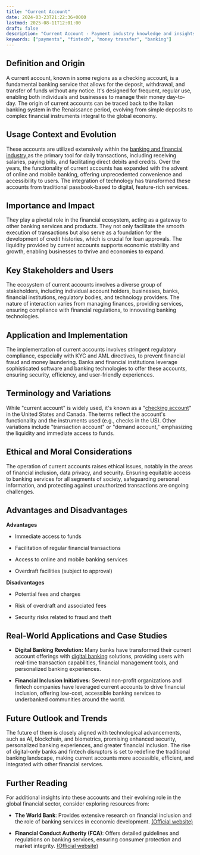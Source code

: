 ```yaml
---
title: "Current Account"
date: 2024-03-23T21:22:36+0000
lastmod: 2025-08-11T12:01:00
draft: false
description: "Current Account - Payment industry knowledge and insights"
keywords: ["payments", "fintech", "money transfer", "banking"]
---
```


## Definition and Origin

A current account, known in some regions as a checking account, is a fundamental banking service that allows for the deposit, withdrawal, and transfer of funds without any notice. It's designed for frequent, regular use, enabling both individuals and businesses to manage their money day-to-day. The origin of current accounts can be traced back to the Italian banking system in the Renaissance period, evolving from simple deposits to complex financial instruments integral to the global economy.

## Usage Context and Evolution

These accounts are utilized extensively within the [banking and financial industry ](https://faisalkhanllc.xyz/resources/payments-wiki/b/banking-financial-services-and-insurance-bfsi/)as the primary tool for daily transactions, including receiving salaries, paying bills, and facilitating direct debits and credits. Over the years, the functionality of current accounts has expanded with the advent of online and mobile banking, offering unprecedented convenience and accessibility to users. The integration of technology has transformed these accounts from traditional passbook-based to digital, feature-rich services.

## Importance and Impact

They play a pivotal role in the financial ecosystem, acting as a gateway to other banking services and products. They not only facilitate the smooth execution of transactions but also serve as a foundation for the development of credit histories, which is crucial for loan approvals. The liquidity provided by current accounts supports economic stability and growth, enabling businesses to thrive and economies to expand.

## Key Stakeholders and Users

The ecosystem of current accounts involves a diverse group of stakeholders, including individual account holders, businesses, banks, financial institutions, regulatory bodies, and technology providers. The nature of interaction varies from managing finances, providing services, ensuring compliance with financial regulations, to innovating banking technologies.

## Application and Implementation

The implementation of current accounts involves stringent regulatory compliance, especially with KYC and AML directives, to prevent financial fraud and money laundering. Banks and financial institutions leverage sophisticated software and banking technologies to offer these accounts, ensuring security, efficiency, and user-friendly experiences.

## Terminology and Variations

While "current account" is widely used, it's known as a "[checking account](https://faisalkhanllc.xyz/resources/payments-wiki/c/checking-account/)" in the United States and Canada. The terms reflect the account's functionality and the instruments used (e.g., checks in the US). Other variations include "transaction account" or "demand account," emphasizing the liquidity and immediate access to funds.

## Ethical and Moral Considerations

The operation of current accounts raises ethical issues, notably in the areas of financial inclusion, data privacy, and security. Ensuring equitable access to banking services for all segments of society, safeguarding personal information, and protecting against unauthorized transactions are ongoing challenges.

## Advantages and Disadvantages

**Advantages**

- Immediate access to funds

- Facilitation of regular financial transactions

- Access to online and mobile banking services

- Overdraft facilities (subject to approval)

**Disadvantages**

- Potential fees and charges

- Risk of overdraft and associated fees

- Security risks related to fraud and theft

## Real-World Applications and Case Studies

- **Digital Banking Revolution:** Many banks have transformed their current account offerings with [digital banking](https://faisalkhanllc.xyz/resources/payments-wiki/d/digital-bank/) solutions, providing users with real-time transaction capabilities, financial management tools, and personalized banking experiences.

- **Financial Inclusion Initiatives:** Several non-profit organizations and fintech companies have leveraged current accounts to drive financial inclusion, offering low-cost, accessible banking services to underbanked communities around the world.

## Future Outlook and Trends

The future of them is closely aligned with technological advancements, such as AI, blockchain, and biometrics, promising enhanced security, personalized banking experiences, and greater financial inclusion. The rise of digital-only banks and fintech disruptors is set to redefine the traditional banking landscape, making current accounts more accessible, efficient, and integrated with other financial services.

## Further Reading

For additional insights into these accounts and their evolving role in the global financial sector, consider exploring resources from:

- **The World Bank**: Provides extensive research on financial inclusion and the role of banking services in economic development. [(Official website)](https://www.worldbank.org)

- **Financial Conduct Authority (FCA)**: Offers detailed guidelines and regulations on banking services, ensuring consumer protection and market integrity. [(Official website)](https://www.fca.org.uk)